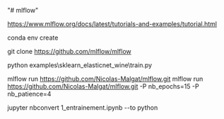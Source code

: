 "# mlflow" 

https://www.mlflow.org/docs/latest/tutorials-and-examples/tutorial.html

conda env create

git clone https://github.com/mlflow/mlflow

python examples\sklearn_elasticnet_wine\train.py

mlflow run https://github.com/Nicolas-Malgat/mlflow.git
mlflow run https://github.com/Nicolas-Malgat/mlflow.git -P nb_epochs=15 -P nb_patience=4  

<!-- mlflow models serve -m mlruns\0\44e40ab200fc4e58af1f131f419aacb5\artifacts\model -p 1234
    curl -X POST -H "Content-Type:application/json; format=pandas-split" --data '{\"columns\":[\"alcohol\", \"chlorides\", \"citric acid\", \"density\", \"fixed acidity\", \"free sulfur dioxide\", \"pH\", \"residual sugar\", \"sulphates\", \"total sulfur dioxide\", \"volatile acidity\"],\"data\":[[12.8, 0.029, 0.48, 0.98, 6.2, 29, 3.33, 1.2, 0.39, 75, 0.66]]}' http://127.0.0.1:1234/invocations -->

jupyter nbconvert 1_entrainement.ipynb --to python